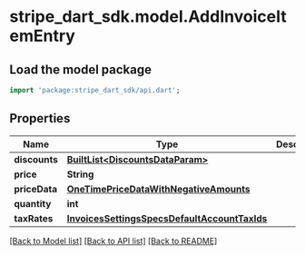 # stripe_dart_sdk.model.AddInvoiceItemEntry

## Load the model package
```dart
import 'package:stripe_dart_sdk/api.dart';
```

## Properties
Name | Type | Description | Notes
------------ | ------------- | ------------- | -------------
**discounts** | [**BuiltList&lt;DiscountsDataParam&gt;**](DiscountsDataParam.md) |  | [optional] 
**price** | **String** |  | [optional] 
**priceData** | [**OneTimePriceDataWithNegativeAmounts**](OneTimePriceDataWithNegativeAmounts.md) |  | [optional] 
**quantity** | **int** |  | [optional] 
**taxRates** | [**InvoicesSettingsSpecsDefaultAccountTaxIds**](InvoicesSettingsSpecsDefaultAccountTaxIds.md) |  | [optional] 

[[Back to Model list]](../README.md#documentation-for-models) [[Back to API list]](../README.md#documentation-for-api-endpoints) [[Back to README]](../README.md)


